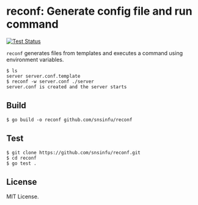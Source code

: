 # reconf: Generate config file and run command

[![Test Status][test-badge]][test-url]

`reconf` generates files from templates and executes a command using
environment variables.

```console
$ ls
server server.conf.template
$ reconf -w server.conf ./server
server.conf is created and the server starts
```

[test-badge]: https://github.com/snsinfu/reconf/workflows/test/badge.svg
[test-url]: https://github.com/snsinfu/reconf/actions?query=workflow%3Atest


## Build

```console
$ go build -o reconf github.com/snsinfu/reconf
```


## Test

```console
$ git clone https://github.com/snsinfu/reconf.git
$ cd reconf
$ go test .
```


## License

MIT License.
